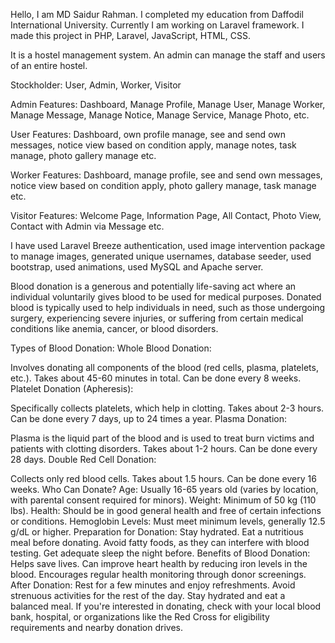 Hello, I am MD Saidur Rahman. I completed my education from Daffodil International University. Currently I am working on Laravel framework. I made this project in PHP, Laravel, JavaScript, HTML, CSS.

It is a hostel management system. An admin can manage the staff and users of an entire hostel.

Stockholder: User, Admin, Worker, Visitor

Admin Features: Dashboard, Manage Profile, Manage User, Manage Worker, Manage Message, Manage Notice, Manage Service, Manage Photo, etc.

User Features: Dashboard, own profile manage, see and send own messages, notice view based on condition apply, manage notes, task manage, photo gallery manage etc.

Worker Features: Dashboard, manage profile, see and send own messages, notice view based on condition apply, photo gallery manage, task manage etc.

Visitor Features: Welcome Page, Information Page, All Contact, Photo View, Contact with Admin via Message etc.

I have used Laravel Breeze authentication, used image intervention package to manage images, generated unique usernames, database seeder, used bootstrap, used animations, used MySQL and Apache server.



Blood donation is a generous and potentially life-saving act where an individual voluntarily gives blood to be used for medical purposes. Donated blood is typically used to help individuals in need, such as those undergoing surgery, experiencing severe injuries, or suffering from certain medical conditions like anemia, cancer, or blood disorders.

Types of Blood Donation:
Whole Blood Donation:

Involves donating all components of the blood (red cells, plasma, platelets, etc.).
Takes about 45-60 minutes in total.
Can be done every 8 weeks.
Platelet Donation (Apheresis):

Specifically collects platelets, which help in clotting.
Takes about 2-3 hours.
Can be done every 7 days, up to 24 times a year.
Plasma Donation:

Plasma is the liquid part of the blood and is used to treat burn victims and patients with clotting disorders.
Takes about 1-2 hours.
Can be done every 28 days.
Double Red Cell Donation:

Collects only red blood cells.
Takes about 1.5 hours.
Can be done every 16 weeks.
Who Can Donate?
Age: Usually 16-65 years old (varies by location, with parental consent required for minors).
Weight: Minimum of 50 kg (110 lbs).
Health: Should be in good general health and free of certain infections or conditions.
Hemoglobin Levels: Must meet minimum levels, generally 12.5 g/dL or higher.
Preparation for Donation:
Stay hydrated.
Eat a nutritious meal before donating.
Avoid fatty foods, as they can interfere with blood testing.
Get adequate sleep the night before.
Benefits of Blood Donation:
Helps save lives.
Can improve heart health by reducing iron levels in the blood.
Encourages regular health monitoring through donor screenings.
After Donation:
Rest for a few minutes and enjoy refreshments.
Avoid strenuous activities for the rest of the day.
Stay hydrated and eat a balanced meal.
If you're interested in donating, check with your local blood bank, hospital, or organizations like the Red Cross for eligibility requirements and nearby donation drives.

